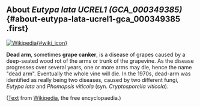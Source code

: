 About *Eutypa lata UCREL1 (GCA\_000349385)* {#about-eutypa-lata-ucrel1-gca_000349385 .first}
-------------------------------------------

[![Wikipedia](/img/wikipedia_logo_v2_en.png){#wiki_icon}](http://en.wikipedia.org/wiki/Dead_arm_of_grapevine)

**Dead arm**, sometimes **grape canker**, is a disease of grapes caused
by a deep-seated wood rot of the arms or trunk of the grapevine. As the
disease progresses over several years, one or more arms may die, hence
the name \"dead arm\". Eventually the whole vine will die. In the 1970s,
dead-arm was identified as really being two diseases, caused by two
different fungi, *Eutypa lata* and *Phomopsis viticola* (syn.
*Cryptosporella viticola*).

([Text](http://en.wikipedia.org/wiki/Dead_arm_of_grapevine) from
[Wikipedia](http://en.wikipedia.org/), the free encyclopaedia.)
